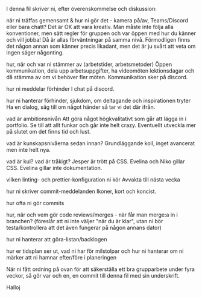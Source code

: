 I denna fil skriver ni, efter överenskommelse och diskussion:

när ni träffas gemensamt & hur ni gör det - kamera på/av, Teams/Discord eller bara chatt? Det är OK att vara kreativ. Man måste inte följa alla konventioner, men sätt regler för gruppen och var öppen med hur du känner och vill jobba! Då är allas förväntningar på samma nivå. Förmodligen finns det någon annan som känner precis likadant, men det är ju svårt att veta om ingen säger någonting.

hur, när och var ni stämmer av (arbetstider, arbetsmetoder)
Öppen kommunikation, dela upp arbetsuppgifter, ha videomöten lektionsdagar och då stämma av om vi behöver fler möten. Kommunikation sker på discord.

hur ni meddelar förhinder
I chat på discord.

hur ni hanterar förhinder, sjukdom, om deltagande och inspirationen tryter
Ha en dialog, säg till om något händer så tar vi det där ifrån.

vad är ambitionsnivån
Att göra något högkvalitativt som går att lägga in i portfolio. Se till att allt funkar och går inte helt crazy. Eventuellt utveckla mer på slutet om det finns tid och lust.

vad är kunskapsnivåerna sedan innan?
Grundläggande koll, inget avancerat men inte helt nya.

vad är kul? vad är tråkigt?
Jesper är trött på CSS.
Evelina och Niko gillar CSS.
Evelina gillar inte dokumentation.

vilken linting- och prettier-konfiguration ni kör
Avvakta till nästa vecka

hur ni skriver commit-meddelanden
Ikoner, kort och koncist.

hur ofta ni gör commits

hur, när och vem gör code reviews/merges - när får man merge:a in i branchen? (föreslår att ni inte väljer "när du är klar", utan ni bör testa/kontrollera att det även fungerar på någon annans dator)

hur ni hanterar att göra-listan/backlogen

hur er tidsplan ser ut, vad ni har för milstolpar och hur ni hanterar om ni märker att ni hamnar efter/före i planeringen

När ni fått ordning på ovan för att säkerställa ett bra grupparbete under fyra veckor, så gör var och en, en commit till denna fil med sin underskrift.

Halloj
